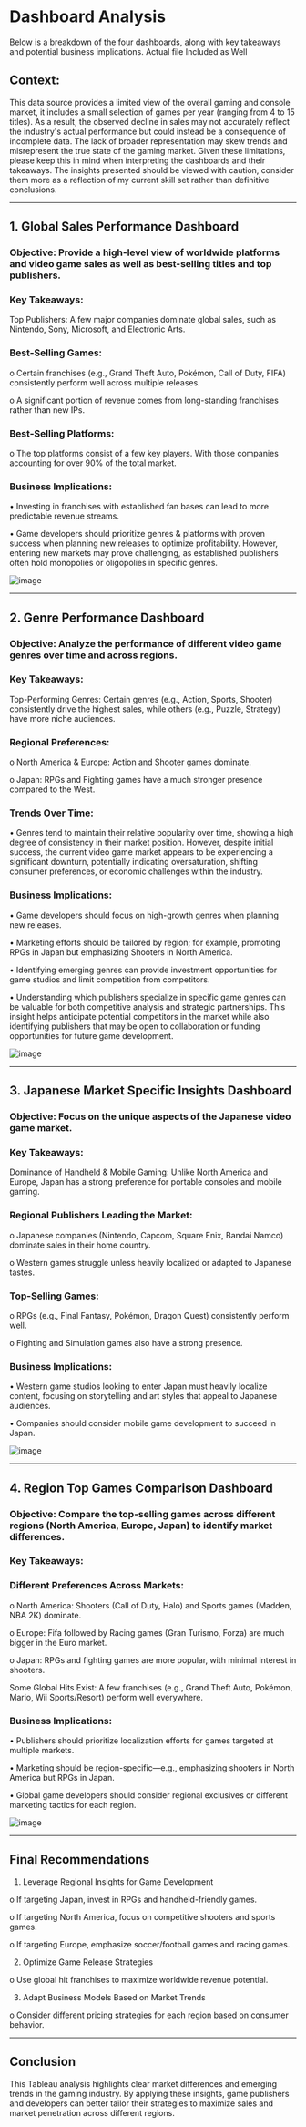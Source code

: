 # Dashboard Analysis
Below is a breakdown of the four dashboards, along with key takeaways and potential business implications. Actual file Included as Well

## Context:
This data source provides a limited view of the overall gaming and console market,  it includes a small selection of games per year (ranging from 4 to 15 titles). As a result, the observed decline in sales may not accurately reflect the industry's actual performance but could instead be a consequence of incomplete data. The lack of broader representation may skew trends and misrepresent the true state of the gaming market.
Given these limitations, please keep this in mind when interpreting the dashboards and their takeaways. The insights presented should be viewed with caution, consider them more as a reflection of my current skill set rather than definitive conclusions.

________________________________________

## 1. Global Sales Performance Dashboard
### Objective: Provide a high-level view of worldwide platforms and video game sales as well as best-selling titles and top publishers.

### Key Takeaways:
Top Publishers: A few major companies dominate global sales, such as Nintendo, Sony, Microsoft, and Electronic Arts.

### Best-Selling Games: 
o	Certain franchises (e.g., Grand Theft Auto, Pokémon, Call of Duty, FIFA) consistently perform well across multiple releases.

o	A significant portion of revenue comes from long-standing franchises rather than new IPs.

### Best-Selling Platforms: 
o	The top platforms consist of a few key players. With those companies accounting for over 90% of the total market.

### Business Implications:
•	Investing in franchises with established fan bases can lead to more predictable revenue streams.

•	Game developers should prioritize genres & platforms with proven success when planning new releases to optimize profitability. However, entering new markets may prove challenging, as established publishers often hold monopolies or oligopolies in specific genres.

![image](https://github.com/user-attachments/assets/912fe048-5083-4e64-9cc3-5c9eb12a0f69)

________________________________________
## 2. Genre Performance Dashboard
### Objective: Analyze the performance of different video game genres over time and across regions.
### Key Takeaways:
Top-Performing Genres: Certain genres (e.g., Action, Sports, Shooter) consistently drive the highest sales, while others (e.g., Puzzle, Strategy) have more niche audiences.

### Regional Preferences: 
o	North America & Europe: Action and Shooter games dominate.

o	Japan: RPGs and Fighting games have a much stronger presence compared to the West.

### Trends Over Time:  
•	Genres tend to maintain their relative popularity over time, showing a high degree of consistency in their market position. However, despite initial success, the current video game market appears to be experiencing a significant downturn, potentially indicating oversaturation, shifting consumer preferences, or economic challenges within the industry.


### Business Implications:
•	Game developers should focus on high-growth genres when planning new releases.

•	Marketing efforts should be tailored by region; for example, promoting RPGs in Japan but emphasizing Shooters in North America.

•	Identifying emerging genres can provide investment opportunities for game studios and limit competition from competitors.

•	Understanding which publishers specialize in specific game genres can be valuable for both competitive analysis and strategic partnerships. This insight helps anticipate potential competitors in the market while also identifying publishers that may be open to collaboration or funding opportunities for future game development.

![image](https://github.com/user-attachments/assets/84af69e8-c634-4887-a2fa-f9250400e36a)

________________________________________

## 3. Japanese Market Specific Insights Dashboard
### Objective: Focus on the unique aspects of the Japanese video game market.
### Key Takeaways:
Dominance of Handheld & Mobile Gaming: Unlike North America and Europe, Japan has a strong preference for portable consoles and mobile gaming.

### Regional Publishers Leading the Market: 
o	Japanese companies (Nintendo, Capcom, Square Enix, Bandai Namco) dominate sales in their home country.

o	Western games struggle unless heavily localized or adapted to Japanese tastes.


### Top-Selling Games: 
o	RPGs (e.g., Final Fantasy, Pokémon, Dragon Quest) consistently perform well.

o	Fighting and Simulation games also have a strong presence.

### Business Implications:
•	Western game studios looking to enter Japan must heavily localize content, focusing on storytelling and art styles that appeal to Japanese audiences.

•	Companies should consider mobile game development to succeed in Japan.

![image](https://github.com/user-attachments/assets/99ffe9ab-27cb-4ea1-bbff-1b537cd0e764)


________________________________________
## 4. Region Top Games Comparison Dashboard
### Objective: Compare the top-selling games across different regions (North America, Europe, Japan) to identify market differences.
### Key Takeaways:
### Different Preferences Across Markets: 
o	North America: Shooters (Call of Duty, Halo) and Sports games (Madden, NBA 2K) dominate.

o	Europe: Fifa followed by Racing games (Gran Turismo, Forza) are much bigger in the Euro market.

o	Japan: RPGs and fighting games are more popular, with minimal interest in shooters.

Some Global Hits Exist: A few franchises (e.g., Grand Theft Auto, Pokémon, Mario, Wii Sports/Resort) perform well everywhere.

### Business Implications:
•	Publishers should prioritize localization efforts for games targeted at multiple markets.

•	Marketing should be region-specific—e.g., emphasizing shooters in North America but RPGs in Japan.

•	Global game developers should consider regional exclusives or different marketing tactics for each region.

![image](https://github.com/user-attachments/assets/5da16b20-e9c0-418a-81e2-cbb7ca2c7646)

________________________________________
## Final Recommendations
1.	Leverage Regional Insights for Game Development

o	If targeting Japan, invest in RPGs and handheld-friendly games.

o	If targeting North America, focus on competitive shooters and sports games.

o	If targeting Europe, emphasize soccer/football games and racing games.

2.	Optimize Game Release Strategies

o	Use global hit franchises to maximize worldwide revenue potential.

3.	Adapt Business Models Based on Market Trends

o	Consider different pricing strategies for each region based on consumer behavior.


________________________________________
## Conclusion
This Tableau analysis highlights clear market differences and emerging trends in the gaming industry. By applying these insights, game publishers and developers can better tailor their strategies to maximize sales and market penetration across different regions.
